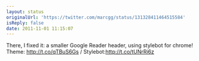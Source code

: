 ```yaml
---
layout: status
originalUrl: 'https://twitter.com/marcgg/status/131328411464515584'
isReply: false
date: 2011-11-01 11:15:07
---
```


There, I fixed it: a smaller Google Reader header, using stylebot for chrome! Theme: http://t.co/qTBuS6Gs / Stylebot:http://t.co/tUNrRi6z
